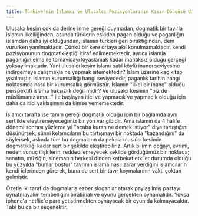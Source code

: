 ```yaml
---
title: Türkiye'nin İslamcı ve Ulusalcı Pozisyonlarının Kısır Döngüsü Üzerine
---
```


Ulusalcı kesim çok da derine inme gereği duymadan, dogmatik bir tavırla islamın
ilkelliğinden, aslında türklerin eskiden pagan olduğu ve paganlığın islamdan
daha iyi olduğundan, islamın türkleri geri bıraktığından, dem vururken
yanılmaktadır. Çünkü bir kere ortaya akıl konulmamaktadır, kendi pozisyonunun
dogmatikleştiği itiraf edilmemektedir, ayrıca islamla paganlığın elma ile
tornavidayı kıyaslamak kadar mantıksız olduğu gerçeği yoksayılmaktadır. Yani
ulusalcı kesim islamı batıl köylü inancı seviyesine indirgemeye çalışmakla ne
yapmak istemektedir? İslam üzerine kaç kitap yazılmıştır, islamın kurumsallığı
hangi seviyededir, paganlık tarihin hangi noktasında nasıl bir kurumsallık
görmüştür. İslamın "ilkel bir inanç" olduğu perspektifi islama haksızlık değil
midir? Ve ulusalcı kesimin "biz de müslümanız ama..." ile başlayan itici ve
yapmacık ve yapmacık olduğu için daha da itici yaklaşımını da kimse
yememektedir.

İslamcı tarafta ise tanım gereği dogmatik olduğu için bir bağlamda aynı
sertlikte eleştiremeyeceğimiz bir yön var gibidir. Ama islamın da 4 halife
dönemi sonrası yüzlerce yıl "acaba kuran ne demek istiyor" diye tartıştığını
düşünürsek, sünni kelamcıların bu tartışmayı bir noktada "kazandığını" da
söylersek, aslında tüm bu dogmaların da pekala ulusalcı kesimin dogmatikliği
kadar sert bir şekilde eleştirebiliriz. Artık bilimin doğayı, evrimi, neden
sonuç ilişkilerini reddedilemeyecek şekilde gördüğümüz bir noktada; sanatın,
müziğin, sinemanın herkesi dinden katbekat etkiler durumda olduğu bu yüzyılda
"bunlar boştur" tavrının islama nasıl zarar verdiğini islamcıların kendi
içlerinden görerek, buna da sert bir tavır koymalarının vakti çoktan gelmiştir.

Özetle iki taraf da dogmalarla ezber sloganlar atarak paylaşılmış pastayı
oynatmayalım tembelliğini bırakmalı ve oyunu gerçekten oynamalıdır. Yoksa
iphone'a netflix'e para yetiştirmekten oynayacak bir oyun da kalmayacaktır. Tabi
bu da bir seçenektir.

